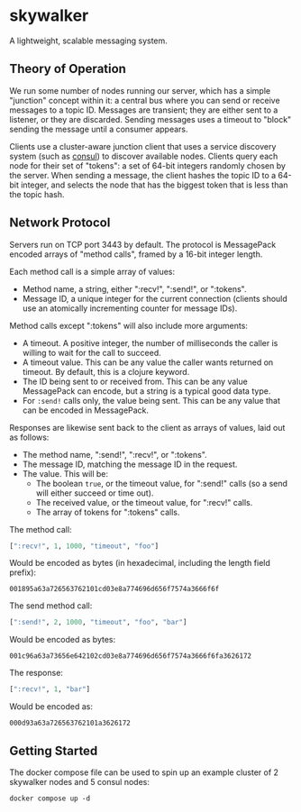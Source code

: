 # skywalker

A lightweight, scalable messaging system.

## Theory of Operation

We run some number of nodes running our server, which has a simple "junction" concept within it: a central bus where you can send or receive messages to a topic ID. Messages are transient; they are either sent to a listener, or they are discarded. Sending messages uses a timeout to "block" sending the message until a consumer appears.

Clients use a cluster-aware junction client that uses a service discovery system (such as [consul](https://consul.io)) to discover available nodes. Clients query each node for their set of "tokens": a set of 64-bit integers randomly chosen by the server. When sending a message, the client hashes the topic ID to a 64-bit integer, and selects the node that has the biggest token that is less than the topic hash.

## Network Protocol

Servers run on TCP port 3443 by default. The protocol is MessagePack encoded arrays of "method calls", framed by a 16-bit integer length.

Each method call is a simple array of values:

* Method name, a string, either ":recv!", ":send!", or ":tokens".
* Message ID, a unique integer for the current connection (clients should use an atomically incrementing counter for message IDs).
  
Method calls except ":tokens" will also include more arguments:

* A timeout. A positive integer, the number of milliseconds the caller is willing to wait for the call to succeed.
* A timeout value. This can be any value the caller wants returned on timeout. By default, this is a clojure keyword.
* The ID being sent to or received from. This can be any value MessagePack can encode, but a string is a typical good data type.
* For `:send!` calls only, the value being sent. This can be any value that can be encoded in MessagePack.

Responses are likewise sent back to the client as arrays of values, laid out as follows:

* The method name, ":send!", ":recv!", or ":tokens".
* The message ID, matching the message ID in the request.
* The value. This will be:
    * The boolean `true`, or the timeout value, for ":send!" calls (so a send will either succeed or time out).
    * The received value, or the timeout value, for ":recv!" calls.
    * The array of tokens for ":tokens" calls.

 The method call:

```clojure
[":recv!", 1, 1000, "timeout", "foo"]
```

Would be encoded as bytes (in hexadecimal, including the length field prefix):

```
001895a63a726563762101cd03e8a774696d656f7574a3666f6f
```

The send method call:

```clojure
[":send!", 2, 1000, "timeout", "foo", "bar"]
```

Would be encoded as bytes:

```
001c96a63a73656e642102cd03e8a774696d656f7574a3666f6fa3626172
```

The response:

```clojure
[":recv!", 1, "bar"]
```

Would be encoded as:

```
000d93a63a726563762101a3626172
```

## Getting Started

The docker compose file can be used to spin up an example cluster of 2 skywalker nodes and 5 consul nodes:

```
docker compose up -d
```